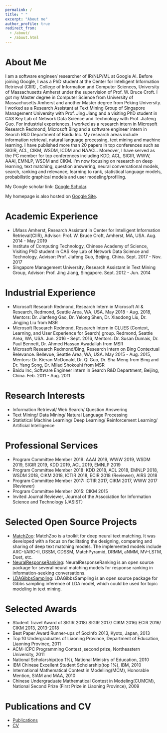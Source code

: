 ```yaml
---
permalink: /
title: " "
excerpt: "About me"
author_profile: true
redirect_from: 
  - /about/
  - /about.html
---
```


About Me
========
I am a software engineer/ researcher of IR/NLP/ML at Google AI. Before joining Google, I was a PhD student at the Center for Intelligent Information Retrieval (CIIR) , College of Information and Computer Sciences, University of Massachusetts Amherst under the supervision of Prof. W. Bruce Croft. I got my Master degree in Computer Science from University of Massachusetts Amherst and another Master degree from Peking University. I worked as a Research Assistant at Text Mining Group of Singapore Management University with Prof. Jing Jiang and a visiting PhD student in CAS Key Lab of Network Data Science and Technology with Prof. Jiafeng Guo. For industrial experiences, I worked as a research intern in Microsoft Research Redmond, Microsoft Bing and a software engineer intern in Search R&D Department of Baidu Inc. My research areas include information retrieval, natural language processing, text mining and machine learning. I have published more than 20 papers in top conferences such as SIGIR, ACL, CIKM, WSDM, ICDM and NAACL. Moreover, I have served as the PC member for top conferences including KDD, ACL, SIGIR, WWW, AAAI, EMNLP, WSDM and CIKM. I'm now focusing on research on deep learning, text matching, question answering, neural conversational models, search, ranking and relevance, learning to rank, statistical language models, probabilistic graphical models and user modeling/profiling.

My Google scholar link: [Google Scholar](https://scholar.google.com/citations?user=MrsVnA4AAAAJ&hl=en).

My homepage is also hosted on [Google Site](https://sites.google.com/site/lyangwww/).

Academic Experience
===================
* UMass Amherst, Research Assistant in Center for Intelligent Information Retrieval(CIIR), Advisor: Prof. W. Bruce Croft, Amherst, MA, USA. Aug. 2014 - May 2019
* Institute of Computing Technology, Chinese Academy of Science, Visiting PhD student in CAS Key Lab of Network Data Science and Technology, Advisor: Prof. Jiafeng Guo, Beijing, China. Sept. 2017 - Nov. 2017
* Singapore Management University, Research Assistant in Text Mining Group, Advisor: Prof. Jing Jiang, Singapore. Sept. 2012 - Jun. 2014

Industrial Experience
=====================
* Microsoft Research Redmond, Research Intern in Microsoft AI & Research, Redmond, Seattle Area, WA, USA. May 2018 - Aug. 2018,
Mentors: Dr. Jianfeng Gao, Dr. Yelong Shen, Dr. Xiaodong Liu, Dr. Jingjing Liu from MSR
* Microsoft Research Redmond, Research Intern in CLUES (Context, Learning, and User Experience for Search) group. Redmond, Seattle Area, WA, USA. Jun. 2016 - Sept. 2016,
Mentors: Dr. Susan Dumais, Dr. Paul Bennett, Dr. Ahmed Hassan Awadallah from MSR
* Microsoft Research Redmond/Bing, Research Intern on Bing Contextual Relevance. Bellevue, Seattle Area, WA, USA. May 2015 - Aug. 2015,
Mentors: Dr. Kieran McDonald, Dr. Qi Guo, Dr. Sha Meng from Bing and Dr. Yang Song, Dr. Milad Shokouhi from MSR
* Baidu Inc, Software Engineer Intern in Search R&D Department, Beijing, China. Feb. 2011 - Aug. 2011

Research Interests
==================
* Information Retrieval/ Web Search/ Question Answering   
* Text Mining/ Data Mining/ Natural Language Processing   
* Statistical Machine Learning/ Deep Learning/ Reinforcement Learning/ Artificial Intelligence

Professional Services
=====================
* Program Committee Member 2019: AAAI 2019, WWW 2019, WSDM 2019, SIGIR 2019, KDD 2019, ACL 2019, EMNLP 2019
* Program Committee Member 2018: KDD 2018, ACL 2018, EMNLP 2018, WSDM 2018, CIKM 2018, ICTIR 2018, ECIR 2018 (Reviewer), AIRS 2018
* Program Committee Member 2017: ICTIR 2017, CIKM 2017, WWW 2017 (Reviewer)
* Program Committee Member 2015: CIKM 2015
* Invited Journal Reviewer, Journal of the Association for Information Science and Technology (JASIST)

Selected Open Source Projects
=============================
* [MatchZoo](https://github.com/faneshion/matchzoo): MatchZoo is a toolkit for deep neural text matching. It was developed with a focus on facilitating the designing, comparing and sharing of deep text matching models. The implemented models include ARC-I/ARC-II, DSSM, CDSSM, MatchPyramid, DRMM, aNMM, MV-LSTM, Duet, etc.
* [NeuralResponseRanking](https://github.com/yangliuy/NeuralResponseRanking): NeuralResponseRanking is an open source package for several neural matching models for response ranking in information-seeking conversations.
* [LDAGibbsSampling](https://github.com/yangliuy/LDAGibbsSampling): LDAGibbsSampling is an open source package for Gibbs sampling inference of LDA model, which could be used for topic modeling in text mining.

Selected Awards
===============
* Student Travel Award of SIGIR 2018/ SIGIR 2017/ CIKM 2016/ ECIR 2016/ CIKM 2013, 2013-2018
* Best Paper Award Runner-ups of SocInfo 2013, Kyoto, Japan, 2013
* Top 10 Undergraduates of Liaoning Province, Department of Education, Liaoning Province, 2011
* ACM-ICPC Programming Contest ,second prize, Northeastern University, 2011
* National Scholarship(top 1%), National Ministry of Education, 2010
* IBM Chinese Excellent Student Scholarship(top 1%), IBM, 2010
* International Mathematical Contest in Modelling(MCM), Honorable Mention, SIAM and MAA, 2010
* Chinese Undergraduate Mathematical Contest in Modeling(CUMCM), National Second Prize (First Prize in Liaoning Province), 2009

Publications and CV
===================
* [Publications](https://yangliuy.github.io/publications/)
* [CV](https://yangliuy.github.io/cv/)
